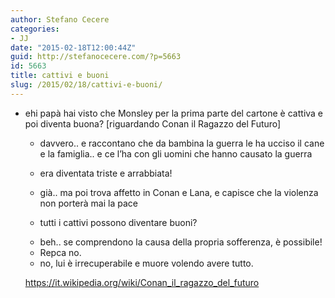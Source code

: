```yaml
---
author: Stefano Cecere
categories:
- JJ
date: "2015-02-18T12:00:44Z"
guid: http://stefanocecere.com/?p=5663
id: 5663
title: cattivi e buoni
slug: /2015/02/18/cattivi-e-buoni/
---
```


* ehi papà hai visto che Monsley per la prima parte del cartone è cattiva e poi diventa buona? [riguardando Conan il Ragazzo del Futuro]
  * davvero.. e raccontano che da bambina la guerra le ha ucciso il cane e la famiglia.. e ce l&#8217;ha con gli uomini che hanno causato la guerra
  * era diventata triste e arrabbiata!
  * già.. ma poi trova affetto in Conan e Lana, e capisce che la violenza non porterà mai la pace
  * tutti i cattivi possono diventare buoni?<span class="text_exposed_show"></li> 
    
    <li>
      beh.. se comprendono la causa della propria sofferenza, è possibile!
    </li>
    <li>
      Repca no.
    </li>
    <li>
      no, lui è irrecuperabile e muore volendo avere tutto.</span>
    </li></ul> 
    
    <div class="text_exposed_show">
      <p>
        <a href="https://it.wikipedia.org/wiki/Conan_il_ragazzo_del_futuro" target="_blank" rel="nofollow">https://it.wikipedia.org/wiki/Conan_il_ragazzo_del_futuro</a>
      </p>
    </div>